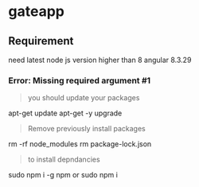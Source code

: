 # gateapp

## Requirement

need latest node js version
higher than 8
angular 8.3.29

### Error: Missing required argument #1


> you should update your packages

apt-get update
apt-get -y upgrade


> Remove previously install packages

rm -rf node_modules
rm package-lock.json

> to install depndancies 

sudo npm i -g npm or sudo npm i
